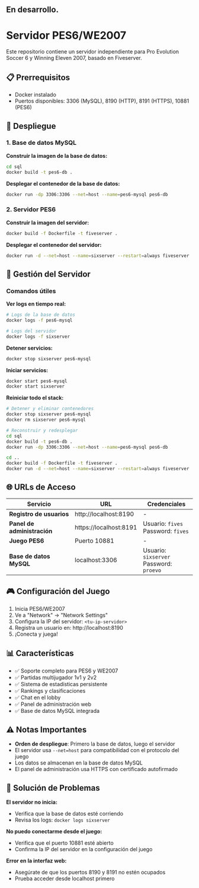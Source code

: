 ## En desarrollo.

# Servidor PES6/WE2007

Este repositorio contiene un servidor independiente para Pro Evolution Soccer 6 y Winning Eleven 2007, basado en Fiveserver.

## 📋 Prerrequisitos

- Docker instalado
- Puertos disponibles: 3306 (MySQL), 8190 (HTTP), 8191 (HTTPS), 10881 (PES6)

## 🚀 Despliegue

### 1. Base de datos MySQL

**Construir la imagen de la base de datos:**
```bash
cd sql
docker build -t pes6-db .
```

**Desplegar el contenedor de la base de datos:**
```bash
docker run -dp 3306:3306 --net=host --name=pes6-mysql pes6-db
```

### 2. Servidor PES6

**Construir la imagen del servidor:**
```bash
docker build -f Dockerfile -t fiveserver .
```

**Desplegar el contenedor del servidor:**
```bash
docker run -d --net=host --name=sixserver --restart=always fiveserver
```

## 🔧 Gestión del Servidor

### Comandos útiles

**Ver logs en tiempo real:**
```bash
# Logs de la base de datos
docker logs -f pes6-mysql

# Logs del servidor
docker logs -f sixserver
```

**Detener servicios:**
```bash
docker stop sixserver pes6-mysql
```

**Iniciar servicios:**
```bash
docker start pes6-mysql
docker start sixserver
```

**Reiniciar todo el stack:**
```bash
# Detener y eliminar contenedores
docker stop sixserver pes6-mysql
docker rm sixserver pes6-mysql

# Reconstruir y redesplegar
cd sql
docker build -t pes6-db .
docker run -dp 3306:3306 --net=host --name=pes6-mysql pes6-db

cd ..
docker build -f Dockerfile -t fiveserver .
docker run -d --net=host --name=sixserver --restart=always fiveserver
```

## 🌐 URLs de Acceso

| Servicio | URL | Credenciales |
|----------|-----|--------------|
| **Registro de usuarios** | http://localhost:8190 | - |
| **Panel de administración** | https://localhost:8191 | Usuario: `fives`<br>Password: `fives` |
| **Juego PES6** | Puerto 10881 | - |
| **Base de datos MySQL** | localhost:3306 | Usuario: `sixserver`<br>Password: `proevo` |

## 🎮 Configuración del Juego

1. Inicia PES6/WE2007
2. Ve a "Network" → "Network Settings"
3. Configura la IP del servidor: `<tu-ip-servidor>`
4. Registra un usuario en: http://localhost:8190
5. ¡Conecta y juega!

## 📊 Características

- ✅ Soporte completo para PES6 y WE2007
- ✅ Partidas multijugador 1v1 y 2v2
- ✅ Sistema de estadísticas persistente
- ✅ Rankings y clasificaciones
- ✅ Chat en el lobby
- ✅ Panel de administración web
- ✅ Base de datos MySQL integrada

## ⚠️ Notas Importantes

- **Orden de despliegue**: Primero la base de datos, luego el servidor
- El servidor usa `--net=host` para compatibilidad con el protocolo del juego
- Los datos se almacenan en la base de datos MySQL
- El panel de administración usa HTTPS con certificado autofirmado

## 🐛 Solución de Problemas

**El servidor no inicia:**
- Verifica que la base de datos esté corriendo
- Revisa los logs: `docker logs sixserver`

**No puedo conectarme desde el juego:**
- Verifica que el puerto 10881 esté abierto
- Confirma la IP del servidor en la configuración del juego

**Error en la interfaz web:**
- Asegúrate de que los puertos 8190 y 8191 no estén ocupados
- Prueba acceder desde localhost primero
